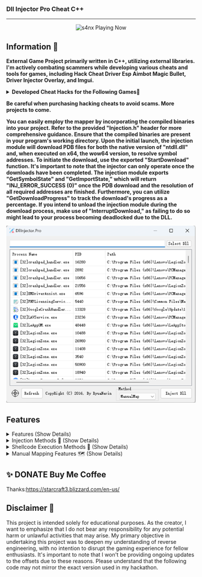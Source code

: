 ###  Dll Injector Pro Cheat C++ 
***
<p align="center">
   <img src="https://readme-spotify-status-rho.vercel.app/api/run-spotify-status.py" alt="s4nx Playing Now" width="500" />
<p align="center">


## Information 🌟
**External Game Project primarily written in C++, utilizing external libraries. I'm actively combating scammers while developing various cheats and tools for games, including Hack Cheat Driver Esp Aimbot Magic Bullet, Driver Injector Overlay, and Imgui.**

<details>
<summary><strong>Developed Cheat Hacks for the Following Games🚀</strong></summary>

- Rise Online 🌄
- Apex Legends 🏆
- Bloodhunt 🔍
- Call of Duty: Cold War ☢️
- Call of Duty: Vanguard ⚔️
- Call of Duty: Warzone/MW (Modern Warfare) 🪂
- Dayz 🧟
- Dead By Daylight 🌑
- Destiny 2 ⚔️
- Enlisted 🛡️
- Escape From Tarkov 🏙️
- Fortnite 🛸
- Halo Infinite 🔥
- HyperFlick 🎯
- New Critical Hit 💥
- New World 🌍
- Mir 4 🌌
- Noble 🏰
- Playerunknown's Battlegrounds (PUBG) 🏆
- Steam 🎮
- Rainbow Six Siege 🌈
- Rijin 🐉
- Rogue Company 💣
- Rust 🔧
- Scum 🧟
- Splitgate 🌀
- Super People 🦸
- Unleashed 🌟
- Valorant 🔫
- Spoofer 🔧
- DLL Injector 💉
</details>

**Be careful when purchasing hacking cheats to avoid scams. More projects to come.**

**You can easily employ the mapper by incorporating the compiled binaries into your project. Refer to the provided "Injection.h" header for more comprehensive guidance. Ensure that the compiled binaries are present in your program's working directory. Upon the initial launch, the injection module will download PDB files for both the native version of "ntdll.dll" and, when executed on x64, the wow64 version, to resolve symbol addresses. To initiate the download, use the exported "StartDownload" function. It's important to note that the injector can only operate once the downloads have been completed. The injection module exports "GetSymbolState" and "GetImportState," which will return "INJ_ERROR_SUCCESS (0)" once the PDB download and the resolution of all required addresses are finished. Furthermore, you can utilize "GetDownloadProgress" to track the download's progress as a percentage. If you intend to unload the injection module during the download process, make use of "InterruptDownload," as failing to do so might lead to your process becoming deadlocked due to the DLL.**



![image](https://github.com/nt47/DllInjector.Pro/blob/main/%E5%B1%8F%E5%B9%95%E6%88%AA%E5%9B%BE%202024-04-06%20184515.png)
## Features
<details>
<summary>Features (Show Details)</summary>

- **AIMBOT** 🔫
  Description: Automatically targets opponents.

- **ESP** 👁️
  Description: Enables you to see opponents even behind walls.

- **SPOOFER** 🛡️
  Description: Helps bypass in-game cheat detection systems.

- **DRIVER** 🚗
  Description: Uses a driver to control in-game processes.

- **INJECTOR** 💉
  Description: Injects cheat code into the game process.

</details>

<details>
<summary>Injection Methods 🧬 (Show Details)</summary>

- **LoadLibraryExW**
  Description: Injects an external DLL file into the target process.

- **LdrLoadDll**
  Description: Loads and associates a DLL file into the target process.

- **LdrpLoadDll**
  Description: Manages DLL loading operations.

- **LdrpLoadDllInternal**
  Description: Manages DLL loading operations as an internal function.

- **ManualMapping**
  Description: Manually loads DLL code into the target process.

</details>

<details>
<summary>Shellcode Execution Methods 🐚 (Show Details)</summary>

- **NtCreateThreadEx**
  Description: Injects code by creating a new thread.

- **Thread Hijacking**
  Description: Injects code by using an existing thread as the target.

- **SetWindowsHookEx**
  Description: Injects code using Windows event hooks.

- **QueueUserAPC**
  Description: Injects user-mode code into a thread.

- **KernelCallback**
  Description: Injects code using kernel callbacks.

- **FakeVEH**
  Description: Injects code by manipulating Virtual Exit Handlers.

</details>

<details>
<summary>Manual Mapping Features 🗺️ (Show Details)</summary>

- **Section Mapping**
  Description: Maps DLL sections into the target process's memory.

- **Base Relocation**
  Description: Places DLL code in the target process's memory appropriately.

- **Imports**
  Description: Properly resolves dependent DLLs.

- **Delayed Imports**
  Description: Handles dependencies in a delayed manner.

- **SEH Support**
  Description: Provides Structured Exception Handler support.

- **TLS Initialization**
  Description: Initializes Thread Local Storage.

- **Security Cookie Initialization**
  Description: Initializes the security cookie.

- **Loader Lock**
  Description: Provides synchronization using the loader lock.

- **Shift Image**
  Description: Injects code by redirecting image loading.

- **Clean Data Directories**
  Description: Cleans data directories, removing unnecessary information.

</details>


## ✨ DONATE Buy Me Coffee

Thanks:https://starcraft3.blizzard.com/en-us/


## Disclaimer 🚧
This project is intended solely for educational purposes. As the creator, I want to emphasize that I do not bear any responsibility for any potential harm or unlawful activities that may arise. My primary objective in undertaking this project was to deepen my understanding of reverse engineering, with no intention to disrupt the gaming experience for fellow enthusiasts. It's important to note that I won't be providing ongoing updates to the offsets due to these reasons. Please understand that the following code may not mirror the exact version used in my hackathon.
